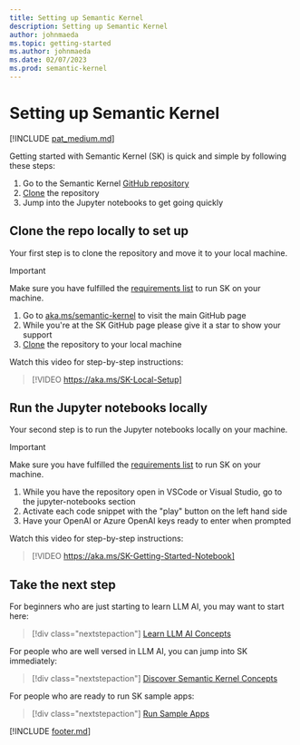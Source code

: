 ```yaml
---
title: Setting up Semantic Kernel
description: Setting up Semantic Kernel
author: johnmaeda
ms.topic: getting-started
ms.author: johnmaeda
ms.date: 02/07/2023
ms.prod: semantic-kernel
---
```

# Setting up Semantic Kernel

[!INCLUDE [pat_medium.md](../includes/pat_medium.md)]

Getting started with Semantic Kernel (SK) is quick and simple by following these steps:
1. Go to the Semantic Kernel [GitHub repository](https://github.com/microsoft/semantic-kernel)
2. [Clone](https://docs.github.com/repositories/creating-and-managing-repositories/cloning-a-repository) the repository
3. Jump into the Jupyter notebooks to get going quickly

## Clone the repo locally to set up

Your first step is to clone the repository and move it to your local machine.

> [!IMPORTANT]
> Make sure you have fulfilled the [requirements list](requirements) to run SK on your machine.

1. Go to [aka.ms/semantic-kernel](https://aka.ms/semantic-kernel) to visit the main GitHub page
2. While you're at the SK GitHub page please give it a star to show your support
4. [Clone](https://docs.github.com/en/repositories/creating-and-managing-repositories/cloning-a-repository) the repository to your local machine

Watch this video for step-by-step instructions:

> [!VIDEO https://aka.ms/SK-Local-Setup]

## Run the Jupyter notebooks locally

Your second step is to run the Jupyter notebooks locally on your machine.

> [!IMPORTANT]
> Make sure you have fulfilled the [requirements list](requirements) to run SK on your machine.

1. While you have the repository open in VSCode or Visual Studio, go to the jupyter-notebooks section
2. Activate each code snippet with the "play" button on the left hand side
3. Have your OpenAI or Azure OpenAI keys ready to enter when prompted

Watch this video for step-by-step instructions:

> [!VIDEO https://aka.ms/SK-Getting-Started-Notebook] 

## Take the next step

For beginners who are just starting to learn LLM AI, you may want to start here:

> [!div class="nextstepaction"]
> [Learn LLM AI Concepts](../concepts-ai/overview)

For people who are well versed in LLM AI, you can jump into SK immediately:

> [!div class="nextstepaction"]
> [Discover Semantic Kernel Concepts](../concepts-sk/overview)

For people who are ready to run SK sample apps:

> [!div class="nextstepaction"]
> [Run Sample Apps](../samples/overview)

[!INCLUDE [footer.md](../includes/footer.md)]